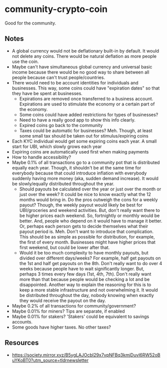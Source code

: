 # community-crypto-coin
Good for the community.



## Notes
- A global currency would not be deflationary built-in by default. It would not delete any coins. There would be natural deflation as more people use the coin.
- Maybe can't have simultaneous global currency and universal basic income because there would be no good way to share between all people because can't trust people/countries.
- There would need to be account identities for individuals and businesses. This way, some coins could have "expiration dates" so that they have be spent at businesses.
    - Expirations are removed once transferred to a business account. Expirations are used to stimulate the economy or a certain part of the economy.
    - Some coins could have added restrictions for types of businesses?
    - Need to have a really good app to show this info clearly.
    - Expired coins go back to the community
    - Taxes could be automatic for businesses? Meh. Though, at least some small tax should be taken out for stimulus/expiring coins
- Each KYC individual would get some expiring coins each year. A small start for UBI, which slowly grows each year
- Expiring coins are automatically used first when making payments
- How to handle accessibility?
- Maybe 0.1% of all transactions go to a community pot that is distributed equally each year. Though, it shouldn't be at the same time for everybody because that could introduce inflation with everybody suddenly having more money (aka, sudden demand increase). It would be slowly/equally distributed throughout the year.
    - Should payouts be calculated over the year or just over the month or just over the week? It could be nice to know exactly what the 12 months would bring in. Do the pros outweigh the cons for a weekly payout? Though, the weekly payout would likely be best for UBI/groceries and weekend activities. But, don't really want there to be higher prices each weekend. So, fortnightly or monthly would be better. And, people who depend on it would have to manage it better. Or, perhaps each person gets to decide themselves what their payout period is. Meh. Don't want to introduce that complication. This should be as simple as possible for distribution, for example, the first of every month. Businesses might have higher prices that first weekend, but could be lower after that.
    - Would it be too much complexity to have monthly payouts, but divided over different days/weeks? For example, half get payouts on the 1st and half get payouts on the 8th. Don't really want to do over 4 weeks because people have to wait significantly longer. But, perhaps 3 times every few days (1st, 4th, 7th). Don't really want more than that because people would be checking a lot and be disappointed. Another way to explain the reasoning for this is to keep a more stable infrastructure and not overwhelming it. It would be distributed throughout the day, nobody knowing when exactly they would receive the payout on the day.
- Maybe 0.2% of all transactions for community/government?
- Maybe 0.01% for miners? Tips are separate, if enabled
- Maybe 0.01% for stakers? 'Stakers' could be equivalent to savings accounts.
- Some goods have higher taxes. No other taxes?



## Resources
- https://society.mirror.xyz/B5ygLAJOcbI29x7vpNFBq3kmjDuvl6RW52oBuYKoBT0?utm_source=tldrnewsletter
